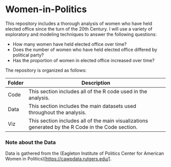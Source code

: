 # Women-in-Politics
This repository includes a thorough analysis of women who have held elected office since the turn of the 20th Century. I will use a variety of exploratory and modeling techniques to answer the following questions:  

- How many women have held elected office over time?
- Does the number of women who have held elected office differed by political party?
- Has the proportion of women in elected office increased over time?
  
The repository is organized as follows:  

| Folder | Description |
| --- | --- |
| Code | This section includes all of the R code used in the analysis. |
| Data | This section includes the main datasets used throughout the analysis. |
| Viz | This section includes all of the main visualizations generated by the R Code in the Code section. |

### Note about the Data  
Data is gathered from the (Eagleton Institute of Politics Center for American Women in Politics)[https://cawpdata.rutgers.edu/].
